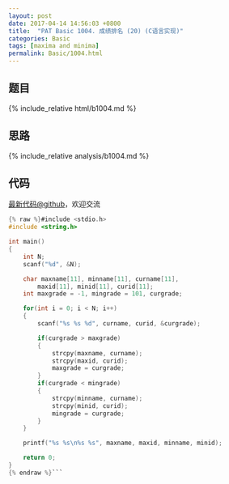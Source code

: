 ```yaml
---
layout: post
date: 2017-04-14 14:56:03 +0800
title:  "PAT Basic 1004. 成绩排名 (20) (C语言实现)"
categories: Basic
tags: [maxima and minima]
permalink: Basic/1004.html
---
```


## 题目

{% include_relative html/b1004.md %}

## 思路

{% include_relative analysis/b1004.md %}
## 代码

[最新代码@github](https://github.com/OliverLew/PAT/blob/master/PATBasic/1004.c)，欢迎交流
```c
{% raw %}#include <stdio.h>
#include <string.h>

int main()
{
    int N;
    scanf("%d", &N);

    char maxname[11], minname[11], curname[11],
        maxid[11], minid[11], curid[11];
    int maxgrade = -1, mingrade = 101, curgrade;

    for(int i = 0; i < N; i++)
    {
        scanf("%s %s %d", curname, curid, &curgrade);

        if(curgrade > maxgrade)
        {
            strcpy(maxname, curname);
            strcpy(maxid, curid);
            maxgrade = curgrade;
        }
        if(curgrade < mingrade)
        {
            strcpy(minname, curname);
            strcpy(minid, curid);
            mingrade = curgrade;
        }
    }

    printf("%s %s\n%s %s", maxname, maxid, minname, minid);

    return 0;
}
{% endraw %}```